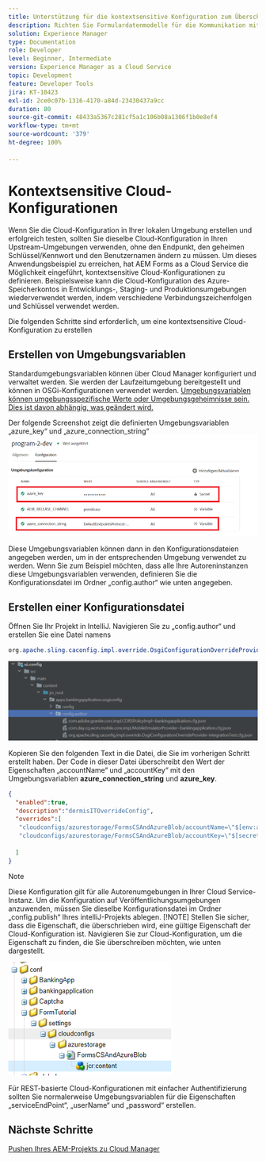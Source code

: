 ```yaml
---
title: Unterstützung für die kontextsensitive Konfiguration zum Überschreiben des Formulardatenmodells
description: Richten Sie Formulardatenmodelle für die Kommunikation mit verschiedenen Endpunkten basierend auf Umgebungen ein.
solution: Experience Manager
type: Documentation
role: Developer
level: Beginner, Intermediate
version: Experience Manager as a Cloud Service
topic: Development
feature: Developer Tools
jira: KT-10423
exl-id: 2ce0c07b-1316-4170-a84d-23430437a9cc
duration: 80
source-git-commit: 48433a5367c281cf5a1c106b08a1306f1b0e8ef4
workflow-type: tm+mt
source-wordcount: '379'
ht-degree: 100%

---
```


# Kontextsensitive Cloud-Konfigurationen

Wenn Sie die Cloud-Konfiguration in Ihrer lokalen Umgebung erstellen und erfolgreich testen, sollten Sie dieselbe Cloud-Konfiguration in Ihren Upstream-Umgebungen verwenden, ohne den Endpunkt, den geheimen Schlüssel/Kennwort und den Benutzernamen ändern zu müssen. Um dieses Anwendungsbeispiel zu erreichen, hat AEM Forms as a Cloud Service die Möglichkeit eingeführt, kontextsensitive Cloud-Konfigurationen zu definieren.
Beispielsweise kann die Cloud-Konfiguration des Azure-Speicherkontos in Entwicklungs-, Staging- und Produktionsumgebungen wiederverwendet werden, indem verschiedene Verbindungszeichenfolgen und Schlüssel verwendet werden.

Die folgenden Schritte sind erforderlich, um eine kontextsensitive Cloud-Konfiguration zu erstellen

## Erstellen von Umgebungsvariablen

Standardumgebungsvariablen können über Cloud Manager konfiguriert und verwaltet werden. Sie werden der Laufzeitumgebung bereitgestellt und können in OSGi-Konfigurationen verwendet werden. [Umgebungsvariablen können umgebungsspezifische Werte oder Umgebungsgeheimnisse sein. Dies ist davon abhängig, was geändert wird.](https://experienceleague.adobe.com/docs/experience-manager-cloud-service/content/implementing/using-cloud-manager/environment-variables.html?lang=de)



Der folgende Screenshot zeigt die definierten Umgebungsvariablen „azure_key“ und „azure_connection_string“
![environment_variables](assets/environment-variables.png)

Diese Umgebungsvariablen können dann in den Konfigurationsdateien angegeben werden, um in der entsprechenden Umgebung verwendet zu werden.
Wenn Sie zum Beispiel möchten, dass alle Ihre Autoreninstanzen diese Umgebungsvariablen verwenden, definieren Sie die Konfigurationsdatei im Ordner „config.author“ wie unten angegeben.

## Erstellen einer Konfigurationsdatei

Öffnen Sie Ihr Projekt in IntelliJ. Navigieren Sie zu „config.author“ und erstellen Sie eine Datei namens

```java
org.apache.sling.caconfig.impl.override.OsgiConfigurationOverrideProvider-integrationTest.cfg.json
```

![config.author](assets/config-author.png)

Kopieren Sie den folgenden Text in die Datei, die Sie im vorherigen Schritt erstellt haben. Der Code in dieser Datei überschreibt den Wert der Eigenschaften „accountName“ und „accountKey“ mit den Umgebungsvariablen **azure_connection_string** und **azure_key**.

```json
{
  "enabled":true,
  "description":"dermisITOverrideConfig",
  "overrides":[
   "cloudconfigs/azurestorage/FormsCSAndAzureBlob/accountName=\"$[env:azure_connection_string]\"",
   "cloudconfigs/azurestorage/FormsCSAndAzureBlob/accountKey=\"$[secret:azure_key]\""

  ]
}
```

>[!NOTE]
>
>Diese Konfiguration gilt für alle Autorenumgebungen in Ihrer Cloud Service-Instanz. Um die Konfiguration auf Veröffentlichungsumgebungen anzuwenden, müssen Sie dieselbe Konfigurationsdatei im Ordner „config.publish“ Ihres intelliJ-Projekts ablegen.
>[!NOTE]
> Stellen Sie sicher, dass die Eigenschaft, die überschrieben wird, eine gültige Eigenschaft der Cloud-Konfiguration ist. Navigieren Sie zur Cloud-Konfiguration, um die Eigenschaft zu finden, die Sie überschreiben möchten, wie unten dargestellt.

![cloud-config-property](assets/cloud-config-properties.png)

Für REST-basierte Cloud-Konfigurationen mit einfacher Authentifizierung sollten Sie normalerweise Umgebungsvariablen für die Eigenschaften „serviceEndPoint“, „userName“ und „password“ erstellen.

## Nächste Schritte

[Pushen Ihres AEM-Projekts zu Cloud Manager](./push-project-to-cloud-manager-git.md)
